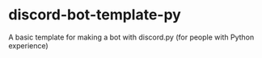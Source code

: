 # discord-bot-template-py
A basic template for making a bot with discord.py (for people with Python experience)
